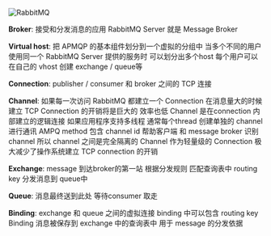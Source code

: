 ![RabbitMQ](https://cdn.qingweico.cn/RabbitMQ.png)

**Broker**: 接受和分发消息的应用 RabbitMQ Server 就是 Message Broker

**Virtual host**: 把 APMQP 的基本组件划分到一个虚拟的分组中 当多个不同的用户使用同一个 RabbitMQ Server 提供的服务时 可以划分出多个host 每个用户可以在自己的 vhost 创建 exchange / queue等

**Connection**: publisher / consumer 和 broker 之间的 TCP 连接

**Channel**: 如果每一次访问 RabbitMQ 都建立一个 Connection 在消息量大的时候建立 TCP Connection 的开销将是巨大的 效率也低 Channel 是在connection 内部建立的逻辑连接 如果应用程序支持多线程 通常每个thread 创建单独的 channel 进行通讯 AMPQ method 包含 channel id 帮助客户端 和 message broker 识别 channel 所以 channel 之间是完全隔离的 Channel 作为轻量级的 Connection 极大减少了操作系统建立 TCP connection 的开销

**Exchange**: message 到达broker的第一站 根据分发规则 匹配查询表中 routing key 分发消息到 queue中 

**Queue**: 消息最终送到此处 等待consumer 取走

**Binding**: exchange 和 queue 之间的虚拟连接 binding 中可以包含 routing key Binding 消息被保存到 exchange 中的查询表中 用于 message 的分发依据





